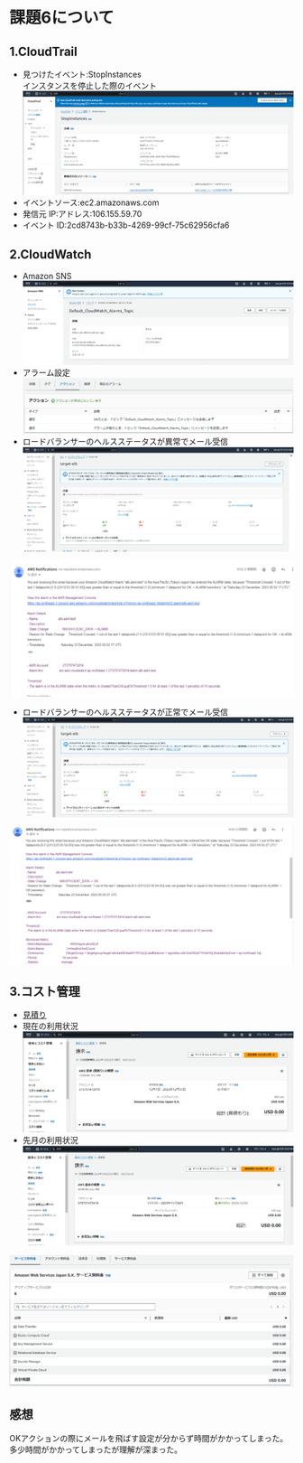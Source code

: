# 課題6について
## 1.CloudTrail  
- 見つけたイベント:StopInstances  
インスタンスを停止した際のイベント  
![vpc](img06/event.png)  
- イベントソース:ec2.amazonaws.com  
- 発信元 IP:アドレス:106.155.59.70  
- イベント ID:2cd8743b-b33b-4269-99cf-75c62956cfa6  
  
## 2.CloudWatch  
- Amazon SNS  
![ec2-overview.png ](img06/amazon-sns.png)  
- アラーム設定  
![alerm.png ](img06/alerm.png)  
- ロードバランサーのヘルスステータスが異常でメール受信  
![error-check.png ](img06/error-check.png)  

![error-mail.png ](img06/error-mail.png)  
- ロードバランサーのヘルスステータスが正常でメール受信  
![ok-check.png ](img06/ok-check.png)  

![ok-mail.png ](img06/ok-mail.png)  

## 3.コスト管理  
- [見積り](https://calculator.aws/#/estimate?id=2de3904155a01ec7bbf8fc4ac24d98ee6ffdb3a5)  
- 現在の利用状況  
![thismonth-bill](img06/thismonth-bill.png) 
- 先月の利用状況  
![lastmonth-bill](img06/lastmonth-bill.png)  

![lastmonth-bill-detail](img06/lastmonth-bill-detail.png) 

## 感想    
OKアクションの際にメールを飛ばす設定が分からず時間がかかってしまった。  
多少時間がかかってしまったが理解が深まった。
